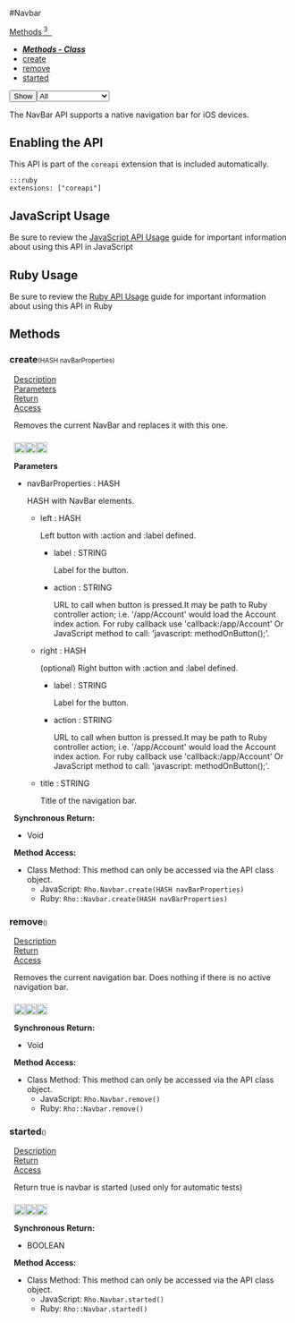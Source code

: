 #Navbar
<div class="btn-group"><a href="#Methods" class="btn"><i class="icon-cog"></i> Methods<sup>&nbsp;3</sub></a><a class="btn dropdown-toggle" data-toggle="dropdown" data-target="#" href="#Methods" >  <span class="caret"></span>&nbsp;</a><ul class="dropdown-menu" style="max-height: 500px;overflow: auto;"><li class="disabled"><a tabindex="-1" href="#"><b><i>Methods - Class</i></b></a><li><a href="#mcreate" data-target="cMethodcreate" class="autouncollapse">create</a></li><li><a href="#mremove" data-target="cMethodremove" class="autouncollapse">remove</a></li><li><a href="#mstarted" data-target="cMethodstarted" class="autouncollapse">started</a></li></li></ul></div><div class="btn-group pull-right"><button class="btn dropdown-toggle" id="apiFilterBtn" data-toggle="dropdown" href="#" title="Filter Properties and Methods"><i class="icon-filter "></i>Show</button><select id="apiFilter" class="dropdown-menu apiFilter"><option value="all">All</option><option value="js">JavaScript</option><option value="ruby">Ruby</option><option value="android">Android</option><option value="ios">iOS</option><option value="wm">Windows Mobile</option><option value="wp8">Windows Phone 8</option><option value="w32">Windows Desktop</option><option value="msi">MSI Only</option></select></div><div  id="apibody" style="overflow:auto;padding-right: 5px;">
<p>The NavBar API supports a native navigation bar for iOS devices.</p>
<h2>Enabling the API</h2>

<p>This API is part of the <code>coreapi</code> extension that is included automatically.</p>

<pre><code>:::ruby
extensions: ["coreapi"]
</code></pre>

<h2>JavaScript Usage</h2>

<p>Be sure to review the <a href="/guide/api_js">JavaScript API Usage</a> guide for important information about using this API in JavaScript</p>

<h2>Ruby Usage</h2>

<p>Be sure to review the <a href="/guide/api_ruby">Ruby API Usage</a> guide for important information about using this API in Ruby</p>


<a name='Methods'></a>
<h2><i class='icon-cog'></i>Methods</h2>

<div class="accordion" id="accordion"><a name ='mcreate'/><div class=' method  js ruby ios' id='mcreate'><h3><strong  >create</strong><span style='font-size:.7em;font-weight:normal;'>(<span class="text-info">HASH</span> navBarProperties)</span></h3><ul class="nav nav-tabs" style="padding-left:8px"><li class='active'><a href="#mcreate1" data-toggle="tab">Description</a></li><li ><a href="#mcreate2" data-toggle="tab">Parameters</a></li><li ><a href="#mcreate4" data-toggle="tab">Return</a></li><li ><a href="#mcreate6" data-toggle="tab">Access</a></li></ul><div class='tab-content' style='padding-left:8px' id='tc-create'><div class="tab-pane fade active in" id="mcreate1"><p>Removes the current NavBar and replaces it with this one.</p>
<p><div><p><img src="/img/js.png" style="width: 20px;padding-top: 8px" rel="tooltip" title="JavaScript"><img src="/img/ruby.png" style="width: 20px;padding-top: 8px" rel="tooltip" title="Ruby"><img src="/img/ios.png" style="width: 20px;padding-top: 8px" rel="tooltip" title="iphone, ipod touch, ipad"></p></div></p></div><div class="tab-pane fade" id="mcreate2"><div><p><strong>Parameters</strong></p><ul><li>navBarProperties : <span class='text-info'>HASH</span><p>HASH with NavBar elements. </p></li><ul><li>left : <span class='text-info'>HASH</span><p>Left button with :action and :label defined. </p></li><ul><li>label : <span class='text-info'>STRING</span><p>Label for the button. </p></li><li>action : <span class='text-info'>STRING</span><p>URL to call when button is pressed.It may be path to Ruby controller action; i.e. '/app/Account' would load the Account index action. For ruby callback use 'callback:/app/Account' Or JavaScript method to call: 'javascript: methodOnButton();'. </p></li></ul><li>right : <span class='text-info'>HASH</span><p>(optional) Right button with :action and :label defined. </p></li><ul><li>label : <span class='text-info'>STRING</span><p>Label for the button. </p></li><li>action : <span class='text-info'>STRING</span><p>URL to call when button is pressed.It may be path to Ruby controller action; i.e. '/app/Account' would load the Account index action. For ruby callback use 'callback:/app/Account' Or JavaScript method to call: 'javascript: methodOnButton();'. </p></li></ul><li>title : <span class='text-info'>STRING</span><p>Title of the navigation bar. </p></li></ul></ul></div></div><div class="tab-pane fade" id="mcreate3"></div><div class="tab-pane fade" id="mcreate4"><div><p><strong>Synchronous Return:</strong></p><ul><li>Void</li></ul></div></div><div class="tab-pane fade" id="mcreate6"><div><p><strong>Method Access:</strong></p><ul><li><i class="icon-book"></i>Class Method: This method can only be accessed via the API class object. <ul><li>JavaScript: <code>Rho.Navbar.create(<span class="text-info">HASH</span> navBarProperties)</code> </li><li>Ruby: <code>Rho::Navbar.create(<span class="text-info">HASH</span> navBarProperties)</code></li></ul></li></ul></div></div></div>  </div><a name ='mremove'/><div class=' method  js ruby ios' id='mremove'><h3><strong  >remove</strong><span style='font-size:.7em;font-weight:normal;'>()</span></h3><ul class="nav nav-tabs" style="padding-left:8px"><li class='active'><a href="#mremove1" data-toggle="tab">Description</a></li><li ><a href="#mremove4" data-toggle="tab">Return</a></li><li ><a href="#mremove6" data-toggle="tab">Access</a></li></ul><div class='tab-content' style='padding-left:8px' id='tc-remove'><div class="tab-pane fade active in" id="mremove1"><p>Removes the current navigation bar. Does nothing if there is no active navigation bar.</p>
<p><div><p><img src="/img/js.png" style="width: 20px;padding-top: 8px" rel="tooltip" title="JavaScript"><img src="/img/ruby.png" style="width: 20px;padding-top: 8px" rel="tooltip" title="Ruby"><img src="/img/ios.png" style="width: 20px;padding-top: 8px" rel="tooltip" title="iphone, ipod touch, ipad"></p></div></p></div><div class="tab-pane fade" id="mremove2"></div><div class="tab-pane fade" id="mremove3"></div><div class="tab-pane fade" id="mremove4"><div><p><strong>Synchronous Return:</strong></p><ul><li>Void</li></ul></div></div><div class="tab-pane fade" id="mremove6"><div><p><strong>Method Access:</strong></p><ul><li><i class="icon-book"></i>Class Method: This method can only be accessed via the API class object. <ul><li>JavaScript: <code>Rho.Navbar.remove()</code> </li><li>Ruby: <code>Rho::Navbar.remove()</code></li></ul></li></ul></div></div></div>  </div><a name ='mstarted'/><div class=' method  js ruby ios' id='mstarted'><h3><strong  >started</strong><span style='font-size:.7em;font-weight:normal;'>()</span></h3><ul class="nav nav-tabs" style="padding-left:8px"><li class='active'><a href="#mstarted1" data-toggle="tab">Description</a></li><li ><a href="#mstarted4" data-toggle="tab">Return</a></li><li ><a href="#mstarted6" data-toggle="tab">Access</a></li></ul><div class='tab-content' style='padding-left:8px' id='tc-started'><div class="tab-pane fade active in" id="mstarted1"><p>Return true is navbar is started (used only for automatic tests)</p>
<p><div><p><img src="/img/js.png" style="width: 20px;padding-top: 8px" rel="tooltip" title="JavaScript"><img src="/img/ruby.png" style="width: 20px;padding-top: 8px" rel="tooltip" title="Ruby"><img src="/img/ios.png" style="width: 20px;padding-top: 8px" rel="tooltip" title="iphone, ipod touch, ipad"></p></div></p></div><div class="tab-pane fade" id="mstarted2"></div><div class="tab-pane fade" id="mstarted3"></div><div class="tab-pane fade" id="mstarted4"><div><p><strong>Synchronous Return:</strong></p><ul><li>BOOLEAN</li></ul></div></div><div class="tab-pane fade" id="mstarted6"><div><p><strong>Method Access:</strong></p><ul><li><i class="icon-book"></i>Class Method: This method can only be accessed via the API class object. <ul><li>JavaScript: <code>Rho.Navbar.started()</code> </li><li>Ruby: <code>Rho::Navbar.started()</code></li></ul></li></ul></div></div></div>  </div></div></div>